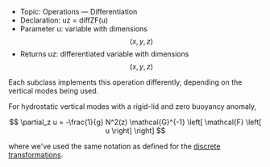 - Topic: Operations — Differentiation
- Declaration: uz = diffZF(u)
- Parameter u: variable with dimensions $$(x,y,z)$$
- Returns uz: differentiated variable with dimensions $$(x,y,z)$$

Each subclass implements this operation differently, depending on the vertical modes being used.

For hydrostatic vertical modes with a rigid-lid and zero buoyancy anomaly,

$$
\partial_z u = -\frac{1}{g} N^2(z)  \mathcal{G}^{-1} \left[ \mathcal{F} \left[ u \right] \right]
$$

where we've used the same notation as defined for the [discrete transformations](/mathematical-introduction/transformations.html).
